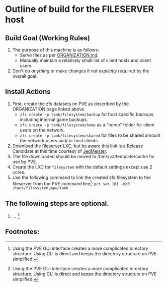 Outline of build for the FILESERVER host
======

## Build Goal (Working Rules)
   1. The purpose of this machine is as follows:
      * Serve files as per [ORGANIZATION.md](https://github.com/Romaq/bigrig-scripts/blob/main/ORGANIZATION.md).
      * Manually maintain a relatively small list of client hosts and client users.
   2. Don't do *anything* or make changes if not *explicitly* required by the overall goal.

## Install Actions
   1. First, create the zfs datasets on PVE as described by the ORGANIZATION page linked above.
      * `zfs create -p tank/filesystem/backup` for host specific backups, including internal game backups.
      * `zfs create -p tank/filesystem/home` as a "home" folder for client users on the network.
      * `zfs create -p tank/filesystem/shared` for files to be shared amount the network users and/ or host clients.
   2. Download the [fileserver LXC](https://www.turnkeylinux.org/files/tmp/debian-12-turnkey-fileserver_18.0rc2-1_amd64.tar.gz),
      but be aware this link is a Release Candidate at this time courtesy of [JedMeister](https://github.com/JedMeister).
   3. The file downloaded should be moved to /tank/vz/template/cache for use by PVE.
   4. Create the LXC for `filesystem` with the default settings except use 2 cores.
   5. Use the following command to link the created zfs filesystem to the fileserver from the PVE command line[^1]:
      `pct set 101 -mp0 /tank/filesystem,mp=/tank`
      
   
## The following steps are optional.
   1. ... [^1]

      
## Footnotes:
   [^1]: Using the PVE GUI interface creates a more complicated directory structure. Using CLI is direct and keeps
   the directory structure on PVE simplified.
